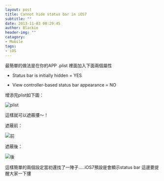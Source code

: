 ```yaml
---
layout: post
title: Cannot hide status bar in iOS7
subtitle: ""
date: 2013-11-03 00:29:45
author: Blackie
header-img: ""
catagory:
- Mobile
tags: 
- iOS
---
```


<!-- More -->

最簡單的做法是在你的APP .plist 裡面加入下面兩個屬性

- Status bar is initially hidden = YES

- View controller-based status bar appearance = NO

增添完plist如下圖：

![plist](https://dl.dropboxusercontent.com/u/20925528/%E6%8A%80%E8%A1%93Blog/blogs/20131103/plist.png)

這樣就可以遮蔽摟～！

遮蔽前：

![前](https://dl.dropboxusercontent.com/u/20925528/%E6%8A%80%E8%A1%93Blog/blogs/20131103/before.png)

遮蔽後：

![後](https://dl.dropboxusercontent.com/u/20925528/%E6%8A%80%E8%A1%93Blog/blogs/20131103/after.png)

這樣簡單的兩個設定當初還找了一陣子.....iOS7預設是會顯示status bar 這邊要提醒大家一下摟